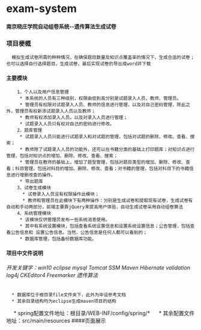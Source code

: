 # exam-system
#### 南京晓庄学院自动组卷系统--遗传算法生成试卷

### 项目梗概
      模拟生成试卷所需的种种情况，在确保题目数量及知识点覆盖率的情况下，生成合适的试卷；也可以选择自行选择题目，生成试卷，最后实现试卷的导出成word并下载
#### 主要模块
        1、个人以及用户信息管理
         * 本系统的人员有三种级别，权限由低到高分别是试题录入人员、教师、管理员。
         * 管理员有权限对试题录入人员、教师的信息进行管理，以及对自己密码管理，除此之外，管理员有权新添试题录入人员以及教师；
         * 教师有权添加录入人员，以及对录入人员进行管理；
         * 试题录入人员只有权对自己的密码进行修改。
        2、题库管理
         * 试题录入人员只能进行试题录入和对试题的管理，包括对试题的删除、修改、查看、搜索；
         * 教师除了试题录入人员的功能外，还可以在书籍分类的基础上打印题库；对知识点进行管理，包括对知识点的增加、删除、修改、查看、搜索；
         * 管理员在教师的基础上，增加了题型管理，包括对题目类型的增加、删除、修改、查看；科目管理，包括对科目的增加、删除、修改、查看；对书籍的管理，包括对科目下的书籍信息进行增删改查的操作。
         * 导出题库
        3、试卷生成模块
          * 试卷录入人员没有权限操作此模块；
          * 教师和管理员在此模块下有两种操作：分别是生成试卷和提取现有试卷，生成试卷有自动和手动两部分，前端主要靠jQuery来提高用户体验，自动生成试卷采用自动组卷算法
        4、系统管理模块
         * 该模块仅供管理员发布一些系统消息使用。
         * 其中有系统设置模块，包括查看系统设置信息和设置系统设置信息；公告管理，包括查看公告信息和 设置公告信息。当然，公告信息是任何人都可以看到的；
         * 数据库管理，包括备份数据库功能。
 #### 项目中文件说明
 ###### 开发关键字：win10 eclipse mysql Tomcat SSM Maven Hibernate validation log4j CKEditor4 Freemarker 遗传算法
      * 数据库位于根目录file文件夹下，此外为毕设参考文档
      * 其余目录结构均为eclipse生成maven项目的结构
      * spring配置文件地址：根目录/WEB-INF/config/spring/*
      * 其余配置文件地址：src/main/resources
####页面展示



 
